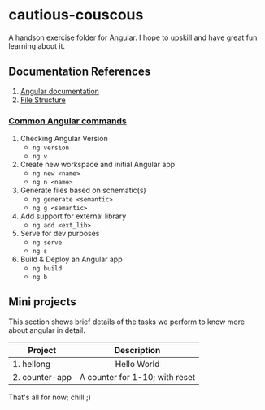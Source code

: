 # cautious-couscous
A handson exercise folder for Angular. I hope to upskill and have great fun learning about it.

## Documentation References
1. [Angular documentation](https://angular.io/)
2. [File Structure](https://angular.io/guide/file-structure)


### [Common Angular commands](https://angular.io/cli)
1. Checking Angular Version
    -   `ng version`
    -   `ng v`
2. Create new workspace and initial Angular app
    -   `ng new <name>`
    -   `ng n <name>`
3. Generate files based on schematic(s)
    -   `ng generate <semantic>`
    -   `ng g <semantic>`
4. Add support for external library
    -   `ng add <ext_lib>`
5. Serve for dev purposes
    -   `ng serve`
    -   `ng s`
6. Build & Deploy an Angular app
    -   `ng build`
    -   `ng b`

## Mini projects

This section shows brief details of the tasks we perform to know more about angular in detail.

| Project  | Description |
| ------------- |:-------------:|
| 1. hellong      | Hello World     |
| 2. counter-app      | A counter for 1-10; with reset     |

That's all for now; chill ;)